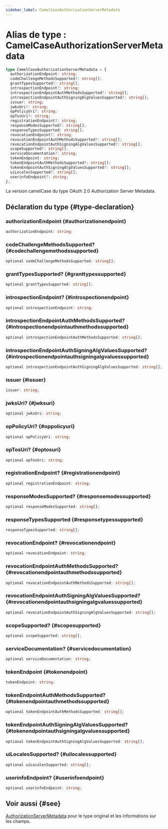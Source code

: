 ```yaml
---
sidebar_label: CamelCaseAuthorizationServerMetadata
---
```


# Alias de type : CamelCaseAuthorizationServerMetadata

```ts
type CamelCaseAuthorizationServerMetadata = {
  authorizationEndpoint: string;
  codeChallengeMethodsSupported?: string[];
  grantTypesSupported?: string[];
  introspectionEndpoint?: string;
  introspectionEndpointAuthMethodsSupported?: string[];
  introspectionEndpointAuthSigningAlgValuesSupported?: string[];
  issuer: string;
  jwksUri?: string;
  opPolicyUri?: string;
  opTosUri?: string;
  registrationEndpoint?: string;
  responseModesSupported?: string[];
  responseTypesSupported: string[];
  revocationEndpoint?: string;
  revocationEndpointAuthMethodsSupported?: string[];
  revocationEndpointAuthSigningAlgValuesSupported?: string[];
  scopeSupported?: string[];
  serviceDocumentation?: string;
  tokenEndpoint: string;
  tokenEndpointAuthMethodsSupported?: string[];
  tokenEndpointAuthSigningAlgValuesSupported?: string[];
  uiLocalesSupported?: string[];
  userinfoEndpoint?: string;
};
```

La version camelCase du type OAuth 2.0 Authorization Server Metadata.

## Déclaration du type {#type-declaration}

### authorizationEndpoint {#authorizationendpoint}

```ts
authorizationEndpoint: string;
```

### codeChallengeMethodsSupported? {#codechallengemethodssupported}

```ts
optional codeChallengeMethodsSupported: string[];
```

### grantTypesSupported? {#granttypessupported}

```ts
optional grantTypesSupported: string[];
```

### introspectionEndpoint? {#introspectionendpoint}

```ts
optional introspectionEndpoint: string;
```

### introspectionEndpointAuthMethodsSupported? {#introspectionendpointauthmethodssupported}

```ts
optional introspectionEndpointAuthMethodsSupported: string[];
```

### introspectionEndpointAuthSigningAlgValuesSupported? {#introspectionendpointauthsigningalgvaluessupported}

```ts
optional introspectionEndpointAuthSigningAlgValuesSupported: string[];
```

### issuer {#issuer}

```ts
issuer: string;
```

### jwksUri? {#jwksuri}

```ts
optional jwksUri: string;
```

### opPolicyUri? {#oppolicyuri}

```ts
optional opPolicyUri: string;
```

### opTosUri? {#optosuri}

```ts
optional opTosUri: string;
```

### registrationEndpoint? {#registrationendpoint}

```ts
optional registrationEndpoint: string;
```

### responseModesSupported? {#responsemodessupported}

```ts
optional responseModesSupported: string[];
```

### responseTypesSupported {#responsetypessupported}

```ts
responseTypesSupported: string[];
```

### revocationEndpoint? {#revocationendpoint}

```ts
optional revocationEndpoint: string;
```

### revocationEndpointAuthMethodsSupported? {#revocationendpointauthmethodssupported}

```ts
optional revocationEndpointAuthMethodsSupported: string[];
```

### revocationEndpointAuthSigningAlgValuesSupported? {#revocationendpointauthsigningalgvaluessupported}

```ts
optional revocationEndpointAuthSigningAlgValuesSupported: string[];
```

### scopeSupported? {#scopesupported}

```ts
optional scopeSupported: string[];
```

### serviceDocumentation? {#servicedocumentation}

```ts
optional serviceDocumentation: string;
```

### tokenEndpoint {#tokenendpoint}

```ts
tokenEndpoint: string;
```

### tokenEndpointAuthMethodsSupported? {#tokenendpointauthmethodssupported}

```ts
optional tokenEndpointAuthMethodsSupported: string[];
```

### tokenEndpointAuthSigningAlgValuesSupported? {#tokenendpointauthsigningalgvaluessupported}

```ts
optional tokenEndpointAuthSigningAlgValuesSupported: string[];
```

### uiLocalesSupported? {#uilocalessupported}

```ts
optional uiLocalesSupported: string[];
```

### userinfoEndpoint? {#userinfoendpoint}

```ts
optional userinfoEndpoint: string;
```

## Voir aussi {#see}

[AuthorizationServerMetadata](/references/js/type-aliases/AuthorizationServerMetadata.md) pour le type original et les informations sur les champs.

